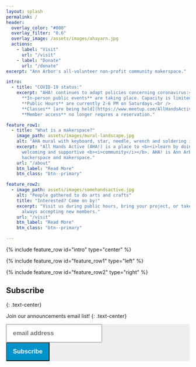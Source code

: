 ```yaml
---
layout: splash
permalink: /
header:
  overlay_color: "#000"
  overlay_filter: "0.6"
  overlay_image: /assets/images/ahayarn.jpg
  actions:
    - label: "Visit"
      url: "/visit"
    - label: "Donate"
      url: "/donate"
excerpt: "Ann Arbor's all-volunteer non-profit community makerspace."

intro:
  - title: "COVID-19 status:"
    excerpt: "AHA! continues to adapt policies concerning coronavirus:<br />
      **In-person public events** are taking place. Capacity is limited and masks are required.<br />
      **Public Hours** are currently 2-6 PM on Saturdays.<br />
      **Classes** [are being held](https://www.meetup.com/AllHandsActive/events/) with a mix of virtual and in-person events.<br />
      **Member access** no longer requres a reservation."

feature_row1:
  - title: "What is a makerspace?"
    image_path: assets/images/mural-landscape.jpg
    alt: "AHA mural with keyboard, star, needle, wrench and soldering iron"
    excerpt: "All Hands Active (AHA!) is a place to <b><i>learn by doing</i></b> with a
      welcoming and supportive <b><i>community</i></b>. AHA! is Ann Arbor's original
      hackerspace and makerspace."
    url: "/about"
    btn_label: "Read More"
    btn_class: "btn--primary"

feature_row2:
  - image_path: assets/images/somehandsactive.jpg
    alt: "People gathered to do arts and crafts"
    title: "Interested? Come on by!"
    excerpt: "Visit us during public hours, bring your project, or take a class! We always have volunteering opportunities and are
      always accepting new members."
    url: "/visit"
    btn_label: "Read More"
    btn_class: "btn--primary"

---
```


{% include feature_row id="intro" type="center" %}

{% include feature_row id="feature_row1" type="left" %}

{% include feature_row id="feature_row2" type="right" %}

## Subscribe
{: .text-center}

Join our announcements email list!
{: .text-center}

<!-- Begin Mailchimp Signup Form -->
<link href="//cdn-images.mailchimp.com/embedcode/horizontal-slim-10_7.css" rel="stylesheet" type="text/css">
<style type="text/css">
  #mc_embed_signup{background:#eee; clear:left; font:14px Helvetica,Arial,sans-serif; width:100%;}
  form{background:#eee;}
</style>
<div id="mc_embed_signup">
  <form action="https://allhandsactive.us4.list-manage.com/subscribe/post?u=0497c04d5751340fb683e3d14&amp;id=5612521156" method="post" id="mc-embedded-subscribe-form" name="mc-embedded-subscribe-form" class="validate" target="_blank" novalidate>
    <div id="mc_embed_signup_scroll">
      <input type="email" value="" name="EMAIL" class="email" id="mce-EMAIL" placeholder="email address" style="height: 3em;padding: .5em 1em;font-size: 1.2em;font-weight: bold;" required>
      <!-- real people should not fill this in and expect good things - do not remove this or risk form bot signups-->
      <div style="position: absolute; left: -5000px;" aria-hidden="true"><input type="text" name="b_0497c04d5751340fb683e3d14_5612521156" tabindex="-1" value=""></div>
      <div class="clear"><input type="submit" value="Subscribe" name="subscribe" id="mc-embedded-subscribe" class="button" style="background:#0092CA; color:#fff; padding: 0.5em 1em; height: 3em; font-size: 1.2em; font-weight:bold;"></div>
    </div>
  </form>
</div>
